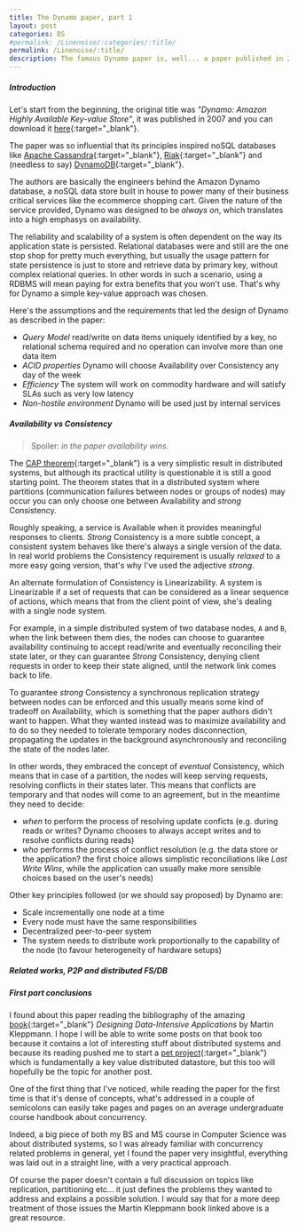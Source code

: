 ```yaml
---
title: The Dynamo paper, part 1
layout: post
categories: DS
#permalink: /Linenoise/:categories/:title/
permalink: /Linenoise/:title/
description: The famous Dynamo paper is, well... a paper published in 2007 by the group of Amazon engineers. It describes in just 16 pages, including a rich bibliography, an highly available (distributed) key-value store which became DynamoDB and eventually inspired many others noSQL databases like Cassandra and Riak. It's considered by many one of the most influential papers ever written on databases. To me it was mind blowing and I strongly recommend it to anyone who's even remotely interested in distributed systems, noSQL and databases in general.
---
```


##### Introduction
Let's start from the beginning, the original title was *"Dynamo: Amazon Highly Available Key-value Store"*, it was published in 2007 and you can download it [here](https://www.allthingsdistributed.com/files/amazon-dynamo-sosp2007.pdf){:target="_blank"}. 

The paper was so influential that its principles inspired noSQL databases like [Apache Cassandra](https://cassandra.apache.org/_/index.html){:target="_blank"}, [Riak](https://riak.com/){:target="_blank"} and (needless to say) [DynamoDB](https://aws.amazon.com/it/dynamodb/){:target="_blank"}.

The authors are basically the engineers behind the Amazon Dynamo database, a noSQL data store built in house to power many of their business critical services like the ecommerce shopping cart.
Given the nature of the service provided, Dynamo was designed to be *always on*, which translates into a high emphasys on availability. 

The reliability and scalability of a system is often dependent on the way its application state is persisted. Relational databases were and still are the one stop shop for pretty much everything, but usually the usage pattern for state persistence is just to store and retrieve data by primary key, without complex relational queries. In other words in such a scenario, using a RDBMS will mean paying for extra benefits that you won't use. That's why for Dynamo a simple key-value approach was chosen.

Here's the assumptions and the requirements that led the design of Dynamo as described in the paper:
- *Query Model* read/write on data items uniquely identified by a key, no relational schema required and no operation can involve more than one data item
- *ACID properties* Dynamo will choose Availability over Consistency any day of the week 
- *Efficiency* The system will work on commodity hardware and will satisfy SLAs such as very low latency
- *Non-hostile environment* Dynamo will be used just by internal services 

##### Availability vs Consistency
>Spoiler: *in the paper availability wins*.

The [CAP theorem](https://en.wikipedia.org/wiki/CAP_theorem){:target="_blank"} is a very simplistic result in distributed systems, but although its practical utility is questionable it is still a good starting point. The theorem states that in a distributed system where partitions (communication failures between nodes or groups of nodes) may occur you can only choose one between Availability and *strong* Consistency.

Roughly speaking, a service is Available when it provides meaningful responses to clients. *Strong* Consistency is a more subtle concept, a consistent system behaves like there's always a single version of the data.
In real world problems the Consistency requirement is usually *relaxed* to a more easy going version, that's why I've used the adjective *strong*. 

An alternate formulation of Consistency is Linearizability.
A system is Linearizable if a set of requests that can be considered as a linear sequence of actions, which means that from the client point of view, she's dealing with a single node system.

For example, in a simple distributed system of two database nodes, `A` and `B`, when the link between them dies, the nodes can choose to guarantee availability continuing to accept read/write and eventually reconciling their state later, or they can guarantee *Strong* Consistency, denying client requests in order to keep their state aligned, until the network link comes back to life.

To guarantee *strong* Consistency a synchronous replication strategy between nodes can be enforced and this usually means some kind of tradeoff on Availability, which is something that the paper authors didn't want to happen. 
What they wanted instead was to maximize availability and to do so they needed to tolerate temporary nodes disconnection, propagating the updates in the background asynchronously and reconciling the state of the nodes later.

In other words, they embraced the concept of *eventual* Consistency, which means that in case of a partition, the nodes will keep serving requests, resolving conflicts in their states later. This means that conflicts are temporary and that nodes will come to an agreement, but in the meantime they need to decide:
- *when* to perform the process of resolving update conficts (e.g. during reads or writes? Dynamo chooses to always accept writes and to resolve conflicts during reads)
- *who* performs the process of conflict resolution (e.g. the data store or the application? the first choice allows simplistic reconciliations like *Last Write Wins*, while the application can usually  make more sensible choices based on the user's needs)

Other key principles followed (or we should say proposed) by Dynamo are:
- Scale incrementally one node at a time
- Every node must have the same responsibilities
- Decentralized peer-to-peer system
- The system needs to distribute work proportionally to the capability of the node (to favour heterogeneity of hardware setups)

##### Related works, P2P and distributed FS/DB



##### First part conclusions
I found about this paper reading the bibliography of the amazing [book](https://www.oreilly.com/library/view/designing-data-intensive-applications/9781491903063/){:target="_blank"} *Designing Data-Intensive Applications*  by Martin Kleppmann. I hope I will be able to write some posts on that book too because it contains a lot of interesting stuff about distributed systems and because its reading pushed me to start a [pet project](https://github.com/paoloriccardi/key-value-log){:target="_blank"} which is fundamentally a key value distributed datastore, but this too will hopefully be the topic for another post.

One of the first thing that I've noticed, while reading the paper for the first time is that it's dense of concepts, what's addressed in a couple of semicolons can easily take pages and pages on an average undergraduate course handbook about concurrency. 

Indeed, a big piece of both my BS and MS course in Computer Science was about distributed systems, so I was already familiar with concurrency related problems in general, yet I found the paper very insightful, everything was laid out in a straight line, with a very practical approach.

Of course the paper doesn't contain a full discussion on topics like replication, partitioning etc... it just defines the problems they wanted to address and explains a possible solution. I would say that for a more deep treatment of those issues the Martin Kleppmann book linked above is a great resource.

<!---
##### Table of contents
- Introduction
    - System assumption and requirements
    - Design considerations
- Related Work
    - p2p
    - Distributed  filesystems / databases
- Architecture
    - Interface
    - Partitioning algorithm
    - Replication
    - Versioning
    - Execution (get/put)
    - Handling failures
    - Add/remove nodes
- Implementation
- Lessons learned
    - Balancing performance and durability
    - Load distribution
    - Divergent versions
    - Client driven / server driven coordination
    - Balancing BG and FG tasks
- Bibliography
-->
